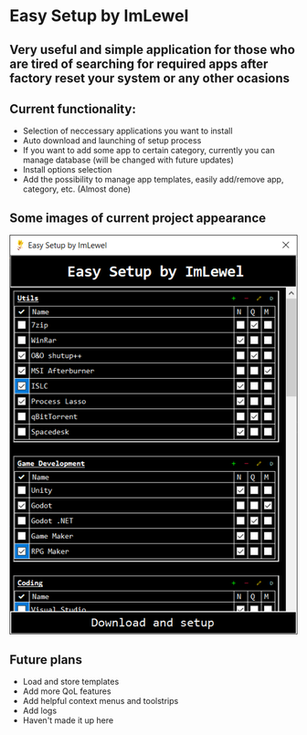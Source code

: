 # Easy Setup by ImLewel
## Very useful and simple application for those who are tired of searching for required apps after factory reset your system or any other ocasions
## Current functionality:
- Selection of neccessary applications you want to install
- Auto download and launching of setup process
- If you want to add some app to certain category, currently you can manage database (will be changed with future updates)
- Install options selection
- Add the possibility to manage app templates, easily add/remove app, category, etc. (Almost done)
## Some images of current project appearance
![MainMenu](./Screenshots/MainMenu.png)
## Future plans
- Load and store templates
- Add more QoL features
- Add helpful context menus and toolstrips
- Add logs
- Haven't made it up here

